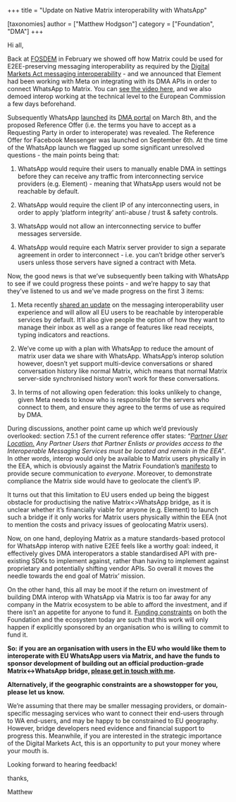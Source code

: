 +++
title = "Update on Native Matrix interoperability with WhatsApp"

[taxonomies]
author = ["Matthew Hodgson"]
category = ["Foundation", "DMA"]
+++


Hi all,

Back at [FOSDEM](https://fosdem.org/2024/schedule/event/fosdem-2024-3345-opening-up-communication-silos-with-matrix-2-0-and-the-eu-digital-markets-act/) in February we showed off how Matrix could be used for E2EE-preserving messaging interoperability as required by the [Digital Markets Act messaging interoperability](https://element.io/blog/the-eu-digital-markets-act-is-here/) - and we announced that Element had been working with Meta on integrating with its DMA APIs in order to connect WhatsApp to Matrix. You can [see the video here](https://youtu.be/s5BrVVf0B1I?t=1488), and we also demoed interop working at the technical level to the European Commission a few days beforehand.

Subsequently WhatsApp [launched](https://engineering.fb.com/2024/03/06/security/whatsapp-messenger-messaging-interoperability-eu/) its [DMA portal](https://developers.facebook.com/m/messaging-interoperability/) on March 8th, and the proposed Reference Offer (i.e. the terms you have to accept as a Requesting Party in order to interoperate) was revealed. The Reference Offer for Facebook Messenger was launched on September 6th.  At the time of the WhatsApp launch we flagged up some significant unresolved questions - the main points being that:

1. WhatsApp would require their users to manually enable DMA in settings before they can receive any traffic from interconnecting service providers (e.g. Element) - meaning that WhatsApp users would not be reachable by default.

2. WhatsApp would require the client IP of any interconnecting users, in order to apply ‘platform integrity’ anti-abuse / trust & safety controls.

3. WhatsApp would not allow an interconnecting service to buffer messages serverside.

4. WhatsApp would require each Matrix server provider to sign a separate agreement in order to interconnect - i.e. you can’t bridge other server’s users unless those servers have signed a contract with Meta.

Now, the good news is that we’ve subsequently been talking with WhatsApp to see if we could progress these points - and we’re happy to say that they’ve listened to us and we’ve made progress on the first 3 items:


1. Meta recently [shared an update](https://about.fb.com/news/2024/09/an-update-on-how-were-building-safe-and-secure-third-party-chats-for-users-in-europe/) on the messaging interoperability user experience and will allow all EU users to be reachable by interoperable services by default. It’ll also give people the option of how they want to manage their inbox as well as a range of features like read receipts, typing indicators and reactions.

2. We’ve come up with a plan with WhatsApp to reduce the amount of matrix user data we share with WhatsApp. WhatsApp’s interop solution however, doesn’t yet support multi-device conversations or shared conversation history like normal Matrix, which means that normal Matrix server-side synchronised history won’t work for these conversations.

3. In terms of not allowing open federation: this looks unlikely to change, given Meta needs to know who is responsible for the servers who connect to them, and ensure they agree to the terms of use as required by DMA.

During discussions, another point came up which we’d previously overlooked: section 7.5.1 of the current reference offer states: _“<span style="text-decoration:underline;">Partner User Location.</span> Any Partner Users that Partner Enlists or provides access to the Interoperable Messaging Services must be located and remain in the EEA”_.   In other words, interop would only be available to Matrix users physically in the EEA, which is obviously against the Matrix Foundation’s [manifesto](https://matrix.org/about) to provide secure communication to _everyone_.  Moreover, to demonstrate compliance the Matrix side would have to geolocate the client’s IP.

It turns out that this limitation to EU users ended up being the biggest obstacle for productising the native Matrix&lt;>WhatsApp bridge, as it is unclear whether it’s financially viable for anyone (e.g. Element) to launch such a bridge if it only works for Matrix users physically within the EEA (not to mention the costs and privacy issues of geolocating Matrix users).

Now, on one hand, deploying Matrix as a mature standards-based protocol for WhatsApp interop with native E2EE feels like a worthy goal: indeed, it effectively gives DMA interoperators a stable standardised API with pre-existing SDKs to implement against, rather than having to implement against proprietary and potentially shifting vendor APIs. So overall it moves the needle towards the end goal of Matrix’ mission.

On the other hand, this all may be moot if the return on investment of building DMA interop with WhatsApp via Matrix is too far away for any company in the Matrix ecosystem to be able to afford the investment, and if there isn’t an appetite for anyone to fund it. [Funding constraints](https://matrix.org/blog/2023/12/25/the-matrix-holiday-update-2023/#in-other-news) on both the Foundation and the ecosystem today are such that this work will only happen if explicitly sponsored by an organisation who is willing to commit to fund it.

**So:** **if you are an organisation with users in the EU who would like them to interoperate with EU WhatsApp users via Matrix, and have the funds to sponsor development of building out an official production-grade Matrix&lt;->WhatsApp bridge, [please get in touch with me](https://matrix.to/#/@matthew:matrix.org).**

**Alternatively, if the geographic constraints are a showstopper for you, please let us know.**

We’re assuming that there may be smaller messaging providers, or domain-specific messaging services who want to connect their end-users through to WA end-users, and may be happy to be constrained to EU geography.  However, bridge developers need evidence and financial support to progress this. Meanwhile, if you are interested in the strategic importance of the Digital Markets Act, this is an opportunity to put your money where your mouth is.

Looking forward to hearing feedback!

thanks,

Matthew
